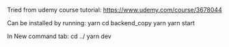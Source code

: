 Tried from udemy course tutorial: https://www.udemy.com/course/3678044

Can be installed by running:
yarn
cd backend_copy
yarn
yarn start

In New command tab:
cd ../
yarn dev

